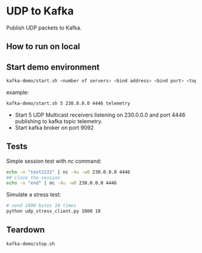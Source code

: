 # UDP to Kafka

Publish UDP packets to Kafka.

## How to run on local

## Start demo environment

```bash
kafka-demo/start.sh <number of servers> <bind address> <bind port> <topic name>
```

example:
```bash
kafka-demo/start.sh 5 230.0.0.0 4446 telemetry
```

- Start 5 UDP Multicast receivers listening on 230.0.0.0 and port 4446 publishing to kafka topic telemetry.
- Start kafka broker on port 9092

## Tests

Simple session test with _nc_ command:

```bash
echo -n "test2222" | nc -4u -w0 230.0.0.0 4446
## close the session
echo -n "end" | nc -4u -w0 230.0.0.0 4446
```

Simulate a stress test:

```bash
# send 1000 bytes 10 times
python udp_stress_client.py 1000 10
```

## Teardown

```bash
kafka-demo/stop.sh
```